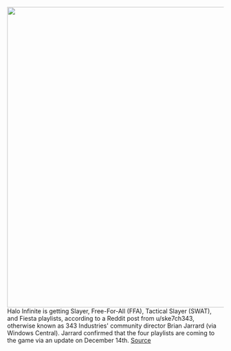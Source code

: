 <img src='https://cdn.vox-cdn.com/thumbor/ukK-YsVe8Jj97UR2KKKWkHBwpV4=/0x0:1200x675/1200x800/filters:focal(504x242:696x434)/cdn.vox-cdn.com/uploads/chorus_image/image/70259864/HaloInfinite_Inline3.0.jpg' width='700px' /><br/>
Halo Infinite is getting Slayer, Free-For-All (FFA), Tactical Slayer (SWAT), and Fiesta playlists, according to a Reddit post from u/ske7ch343, otherwise known as 343 Industries' community director Brian Jarrard (via Windows Central). Jarrard confirmed that the four playlists are coming to the game via an update on December 14th.
<a href='https://www.theverge.com/2021/12/11/22829744/halo-infinite-playlists-slayer'> Source <a/>